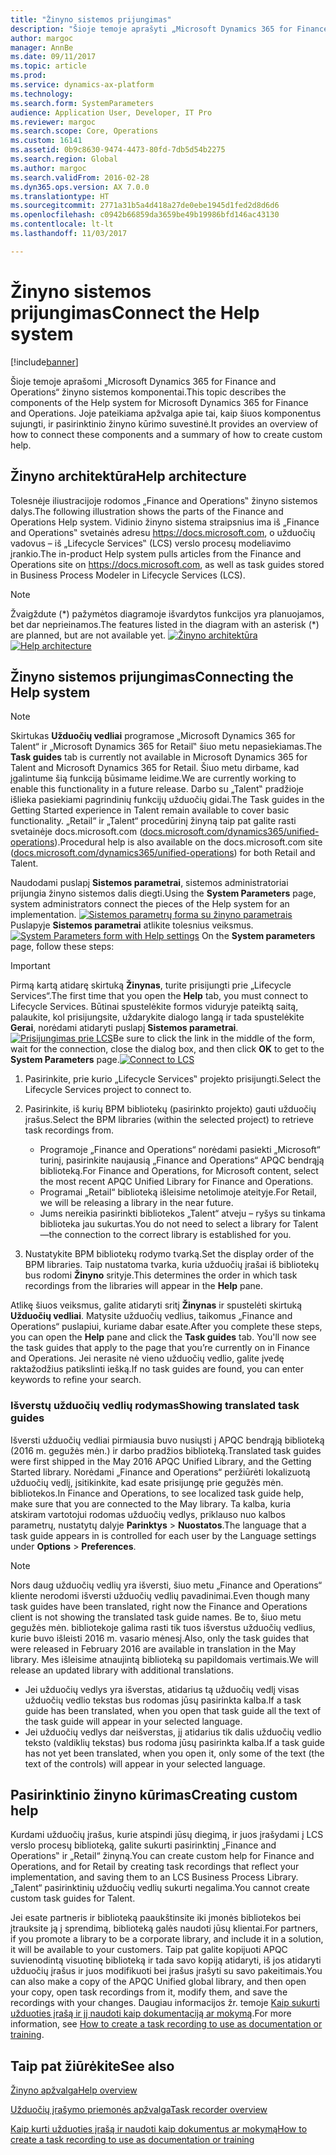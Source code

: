```yaml
---
title: "Žinyno sistemos prijungimas"
description: "Šioje temoje aprašyti „Microsoft Dynamics 365 for Finance and Operations“ žinyno sistemos komponentai, apžvelgiama, kaip juos sujungti, ir pateikiama pasirinktinio žinyno kūrimo suvestinė."
author: margoc
manager: AnnBe
ms.date: 09/11/2017
ms.topic: article
ms.prod: 
ms.service: dynamics-ax-platform
ms.technology: 
ms.search.form: SystemParameters
audience: Application User, Developer, IT Pro
ms.reviewer: margoc
ms.search.scope: Core, Operations
ms.custom: 16141
ms.assetid: 0b9c8630-9474-4473-80fd-7db5d54b2275
ms.search.region: Global
ms.author: margoc
ms.search.validFrom: 2016-02-28
ms.dyn365.ops.version: AX 7.0.0
ms.translationtype: HT
ms.sourcegitcommit: 2771a31b5a4d418a27de0ebe1945d1fed2d8d6d6
ms.openlocfilehash: c0942b66859da3659be49b19986bfd146ac43130
ms.contentlocale: lt-lt
ms.lasthandoff: 11/03/2017

---
```


# <a name="connect-the-help-system"></a><span data-ttu-id="77149-103">Žinyno sistemos prijungimas</span><span class="sxs-lookup"><span data-stu-id="77149-103">Connect the Help system</span></span>

[!include[banner](../includes/banner.md)]


<span data-ttu-id="77149-104">Šioje temoje aprašomi „Microsoft Dynamics 365 for Finance and Operations“ žinyno sistemos komponentai.</span><span class="sxs-lookup"><span data-stu-id="77149-104">This topic describes the components of the Help system for Microsoft Dynamics 365 for Finance and Operations.</span></span> <span data-ttu-id="77149-105">Joje pateikiama apžvalga apie tai, kaip šiuos komponentus sujungti, ir pasirinktinio žinyno kūrimo suvestinė.</span><span class="sxs-lookup"><span data-stu-id="77149-105">It provides an overview of how to connect these components and a summary of how to create custom help.</span></span> 

## <a name="help-architecture"></a><span data-ttu-id="77149-106">Žinyno architektūra</span><span class="sxs-lookup"><span data-stu-id="77149-106">Help architecture</span></span>
<span data-ttu-id="77149-107">Tolesnėje iliustracijoje rodomos „Finance and Operations‟ žinyno sistemos dalys.</span><span class="sxs-lookup"><span data-stu-id="77149-107">The following illustration shows the parts of the Finance and Operations Help system.</span></span> <span data-ttu-id="77149-108">Vidinio žinyno sistema straipsnius ima iš „Finance and Operations‟ svetainės adresu https://docs.microsoft.com, o užduočių vadovus – iš „Lifecycle Services‟ (LCS) verslo procesų modeliavimo įrankio.</span><span class="sxs-lookup"><span data-stu-id="77149-108">The in-product Help system pulls articles from the Finance and Operations site on https://docs.microsoft.com, as well as task guides stored in Business Process Modeler in Lifecycle Services (LCS).</span></span> 
> [!NOTE]
> <span data-ttu-id="77149-109">Žvaigždute (\*) pažymėtos diagramoje išvardytos funkcijos yra planuojamos, bet dar neprieinamos.</span><span class="sxs-lookup"><span data-stu-id="77149-109">The features listed in the diagram with an asterisk (\*) are planned, but are not available yet.</span></span> <span data-ttu-id="77149-110">[![Žinyno architektūra](./media/help-architecture.png)](./media/help-architecture.png)</span><span class="sxs-lookup"><span data-stu-id="77149-110">[![Help architecture](./media/help-architecture.png)](./media/help-architecture.png)</span></span>


## <a name="connecting-the-help-system"></a><span data-ttu-id="77149-111">Žinyno sistemos prijungimas</span><span class="sxs-lookup"><span data-stu-id="77149-111">Connecting the Help system</span></span>
> [!NOTE]
> <span data-ttu-id="77149-112">Skirtukas **Užduočių vedliai** programose „Microsoft Dynamics 365 for Talent“ ir „Microsoft Dynamics 365 for Retail‟ šiuo metu nepasiekiamas.</span><span class="sxs-lookup"><span data-stu-id="77149-112">The **Task guides** tab is currently not available in Microsoft Dynamics 365 for Talent and Microsoft Dynamics 365 for Retail.</span></span> <span data-ttu-id="77149-113">Šiuo metu dirbame, kad įgalintume šią funkciją būsimame leidime.</span><span class="sxs-lookup"><span data-stu-id="77149-113">We are currently working to enable this functionality in a future release.</span></span> <span data-ttu-id="77149-114">Darbo su „Talent‟ pradžioje išlieka pasiekiami pagrindinių funkcijų užduočių gidai.</span><span class="sxs-lookup"><span data-stu-id="77149-114">The Task guides in the Getting Started experience in Talent remain available to cover basic functionality.</span></span> <span data-ttu-id="77149-115">„Retail“ ir „Talent“ procedūrinį žinyną taip pat galite rasti svetainėje docs.microsoft.com ([docs.microsoft.com/dynamics365/unified-operations](../../index.md)).</span><span class="sxs-lookup"><span data-stu-id="77149-115">Procedural help is also available on the docs.microsoft.com site ([docs.microsoft.com/dynamics365/unified-operations](../../index.md)) for both Retail and Talent.</span></span>
 

<span data-ttu-id="77149-116">Naudodami puslapį **Sistemos parametrai**, sistemos administratoriai prijungia žinyno sistemos dalis diegti.</span><span class="sxs-lookup"><span data-stu-id="77149-116">Using the **System Parameters** page, system administrators connect the pieces of the Help system for an implementation.</span></span> <span data-ttu-id="77149-117">[![Sistemos parametrų forma su žinyno parametrais](./media/system-parameters_ops-1024x437.png)](./media/system-parameters_ops.png) Puslapyje **Sistemos parametrai** atlikite tolesnius veiksmus.</span><span class="sxs-lookup"><span data-stu-id="77149-117">[![System Parameters form with Help settings](./media/system-parameters_ops-1024x437.png)](./media/system-parameters_ops.png) On the **System parameters** page, follow these steps:</span></span>

> [!IMPORTANT]
> <span data-ttu-id="77149-118">Pirmą kartą atidarę skirtuką **Žinynas**, turite prisijungti prie „Lifecycle Services“.</span><span class="sxs-lookup"><span data-stu-id="77149-118">The first time that you open the **Help** tab, you must connect to Lifecycle Services.</span></span> <span data-ttu-id="77149-119">Būtinai spustelėkite formos viduryje pateiktą saitą, palaukite, kol prisijungsite, uždarykite dialogo langą ir tada spustelėkite **Gerai**, norėdami atidaryti puslapį **Sistemos parametrai**. [![Prisijungimas prie LCS](./media/connect-to-lcs-crop-1024x365.png "Prisijungimas prie LCS")](./media/connect-to-lcs-crop.png)</span><span class="sxs-lookup"><span data-stu-id="77149-119">Be sure to click the link in the middle of the form, wait for the connection, close the dialog box, and then click **OK** to get to the **System Parameters** page.[![Connect to LCS](./media/connect-to-lcs-crop-1024x365.png "Connect to LCS")](./media/connect-to-lcs-crop.png)</span></span>

1.  <span data-ttu-id="77149-120">Pasirinkite, prie kurio „Lifecycle Services‟ projekto prisijungti.</span><span class="sxs-lookup"><span data-stu-id="77149-120">Select the Lifecycle Services project to connect to.</span></span>
2.  <span data-ttu-id="77149-121">Pasirinkite, iš kurių BPM bibliotekų (pasirinkto projekto) gauti užduočių įrašus.</span><span class="sxs-lookup"><span data-stu-id="77149-121">Select the BPM libraries (within the selected project) to retrieve task recordings from.</span></span>
    - <span data-ttu-id="77149-122">Programoje „Finance and Operations“ norėdami pasiekti „Microsoft“ turinį, pasirinkite naujausią „Finance and Operations“ APQC bendrąją biblioteką.</span><span class="sxs-lookup"><span data-stu-id="77149-122">For Finance and Operations, for Microsoft content, select the most recent APQC Unified Library for Finance and Operations.</span></span> 
    - <span data-ttu-id="77149-123">Programai „Retail“ biblioteką išleisime netolimoje ateityje.</span><span class="sxs-lookup"><span data-stu-id="77149-123">For Retail, we will be releasing a library in the near future.</span></span> 
    - <span data-ttu-id="77149-124">Jums nereikia pasirinkti bibliotekos „Talent“ atveju – ryšys su tinkama biblioteka jau sukurtas.</span><span class="sxs-lookup"><span data-stu-id="77149-124">You do not need to select a library for Talent—the connection to the correct library is established for you.</span></span> 

3.  <span data-ttu-id="77149-125">Nustatykite BPM bibliotekų rodymo tvarką.</span><span class="sxs-lookup"><span data-stu-id="77149-125">Set the display order of the BPM libraries.</span></span> <span data-ttu-id="77149-126">Taip nustatoma tvarka, kuria užduočių įrašai iš bibliotekų bus rodomi **Žinyno** srityje.</span><span class="sxs-lookup"><span data-stu-id="77149-126">This determines the order in which task recordings from the libraries will appear in the **Help** pane.</span></span>

<span data-ttu-id="77149-127">Atlikę šiuos veiksmus, galite atidaryti sritį **Žinynas** ir spustelėti skirtuką **Užduočių vedliai**. Matysite užduočių vedlius, taikomus „Finance and Operations“ puslapiui, kuriame dabar esate.</span><span class="sxs-lookup"><span data-stu-id="77149-127">After you complete these steps, you can open the **Help** pane and click the **Task guides** tab. You'll now see the task guides that apply to the page that you’re currently on in Finance and Operations.</span></span> <span data-ttu-id="77149-128">Jei nerasite nė vieno užduočių vedlio, galite įvedę raktažodžius patikslinti iešką.</span><span class="sxs-lookup"><span data-stu-id="77149-128">If no task guides are found, you can enter keywords to refine your search.</span></span>

### <a name="showing-translated-task-guides"></a><span data-ttu-id="77149-129">Išverstų užduočių vedlių rodymas</span><span class="sxs-lookup"><span data-stu-id="77149-129">Showing translated task guides</span></span>

<span data-ttu-id="77149-130">Išversti užduočių vedliai pirmiausia buvo nusiųsti į APQC bendrąją biblioteką (2016 m. gegužės mėn.) ir darbo pradžios biblioteką.</span><span class="sxs-lookup"><span data-stu-id="77149-130">Translated task guides were first shipped in the May 2016 APQC Unified Library, and the Getting Started library.</span></span> <span data-ttu-id="77149-131">Norėdami „Finance and Operations“ peržiūrėti lokalizuotą užduočių vedlį, įsitikinkite, kad esate prisijungę prie gegužės mėn. bibliotekos.</span><span class="sxs-lookup"><span data-stu-id="77149-131">In Finance and Operations, to see localized task guide help, make sure that you are connected to the May library.</span></span> <span data-ttu-id="77149-132">Ta kalba, kuria atskiram vartotojui rodomas užduočių vedlys, priklauso nuo kalbos parametrų, nustatytų dalyje **Parinktys** &gt; **Nuostatos**.</span><span class="sxs-lookup"><span data-stu-id="77149-132">The language that a task guide appears in is controlled for each user by the Language settings under **Options** &gt; **Preferences**.</span></span> 

> [!NOTE]
> <span data-ttu-id="77149-133">Nors daug užduočių vedlių yra išversti, šiuo metu „Finance and Operations“ kliente nerodomi išversti užduočių vedlių pavadinimai.</span><span class="sxs-lookup"><span data-stu-id="77149-133">Even though many task guides have been translated, right now the Finance and Operations client is not showing the translated task guide names.</span></span> <span data-ttu-id="77149-134">Be to, šiuo metu gegužės mėn. bibliotekoje galima rasti tik tuos išverstus užduočių vedlius, kurie buvo išleisti 2016 m. vasario mėnesį.</span><span class="sxs-lookup"><span data-stu-id="77149-134">Also, only the task guides that were released in February 2016 are available in translation in the May library.</span></span> <span data-ttu-id="77149-135">Mes išleisime atnaujintą biblioteką su papildomais vertimais.</span><span class="sxs-lookup"><span data-stu-id="77149-135">We will release an updated library with additional translations.</span></span>
> -   <span data-ttu-id="77149-136">Jei užduočių vedlys yra išverstas, atidarius tą užduočių vedlį visas užduočių vedlio tekstas bus rodomas jūsų pasirinkta kalba.</span><span class="sxs-lookup"><span data-stu-id="77149-136">If a task guide has been translated, when you open that task guide all the text of the task guide will appear in your selected language.</span></span>
> -   <span data-ttu-id="77149-137">Jei užduočių vedlys dar neišverstas, jį atidarius tik dalis užduočių vedlio teksto (valdiklių tekstas) bus rodoma jūsų pasirinkta kalba.</span><span class="sxs-lookup"><span data-stu-id="77149-137">If a task guide has not yet been translated, when you open it, only some of the text (the text of the controls) will appear in your selected language.</span></span>

## <a name="creating-custom-help"></a><span data-ttu-id="77149-138">Pasirinktinio žinyno kūrimas</span><span class="sxs-lookup"><span data-stu-id="77149-138">Creating custom help</span></span>
<span data-ttu-id="77149-139">Kurdami užduočių įrašus, kurie atspindi jūsų diegimą, ir juos įrašydami į LCS verslo procesų biblioteką, galite sukurti pasirinktinį „Finance and Operations‟ ir „Retail“ žinyną.</span><span class="sxs-lookup"><span data-stu-id="77149-139">You can create custom help for Finance and Operations, and for Retail by creating task recordings that reflect your implementation, and saving them to an LCS Business Process Library.</span></span> <span data-ttu-id="77149-140">„Talent“ pasirinktinių užduočių vedlių sukurti negalima.</span><span class="sxs-lookup"><span data-stu-id="77149-140">You cannot create custom task guides for Talent.</span></span> 

<span data-ttu-id="77149-141">Jei esate partneris ir biblioteką paaukštinsite iki įmonės bibliotekos bei įtrauksite ją į sprendimą, biblioteką galės naudoti jūsų klientai.</span><span class="sxs-lookup"><span data-stu-id="77149-141">For partners, if you promote a library to be a corporate library, and include it in a solution, it will be available to your customers.</span></span> <span data-ttu-id="77149-142">Taip pat galite kopijuoti APQC suvienodintą visuotinę biblioteką ir tada savo kopiją atidaryti, iš jos atidaryti užduočių įrašus ir juos modifikuoti bei įrašus įrašyti su savo pakeitimais.</span><span class="sxs-lookup"><span data-stu-id="77149-142">You can also make a copy of the APQC Unified global library, and then open your copy, open task recordings from it, modify them, and save the recordings with your changes.</span></span> <span data-ttu-id="77149-143">Daugiau informacijos žr. temoje [Kaip sukurti užduoties įrašą ir jį naudoti kaip dokumentaciją ar mokymą](../../dev-itpro/user-interface/task-recorder.md).</span><span class="sxs-lookup"><span data-stu-id="77149-143">For more information, see [How to create a task recording to use as documentation or training](../../dev-itpro/user-interface/task-recorder.md).</span></span>

<a name="see-also"></a><span data-ttu-id="77149-144">Taip pat žiūrėkite</span><span class="sxs-lookup"><span data-stu-id="77149-144">See also</span></span>
--------

[<span data-ttu-id="77149-145">Žinyno apžvalga</span><span class="sxs-lookup"><span data-stu-id="77149-145">Help overview</span></span>](help-overview.md)

[<span data-ttu-id="77149-146">Užduočių įrašymo priemonės apžvalga</span><span class="sxs-lookup"><span data-stu-id="77149-146">Task recorder overview</span></span>](../../dev-itpro/user-interface/task-recorder.md)

[<span data-ttu-id="77149-147">Kaip kurti užduoties įrašą ir naudoti kaip dokumentus ar mokymą</span><span class="sxs-lookup"><span data-stu-id="77149-147">How to create a task recording to use as documentation or training</span></span>](../../dev-itpro/user-interface/task-recorder-training-docs.md)





